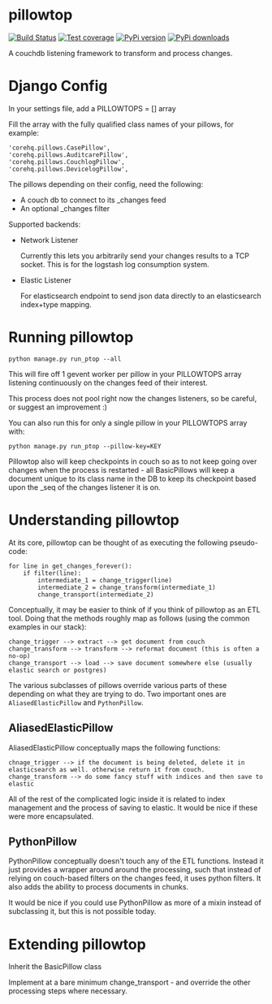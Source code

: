 pillowtop
=========
[![Build Status](https://travis-ci.org/dimagi/pillowtop.png)](https://travis-ci.org/dimagi/pillowtop)
[![Test coverage](https://coveralls.io/repos/dimagi/pillowtop/badge.png?branch=master)](https://coveralls.io/r/dimagi/pillowtop)
[![PyPi version](https://pypip.in/v/pillowtop/badge.png)](https://pypi.python.org/pypi/pillowtop)
[![PyPi downloads](https://pypip.in/d/pillowtop/badge.png)](https://pypi.python.org/pypi/pillowtop)

A couchdb listening framework to transform and process changes.

Django Config
=============

In your settings file, add a  PILLOWTOPS = [] array

Fill the array with the fully qualified class names of your pillows, for example:

    'corehq.pillows.CasePillow',
    'corehq.pillows.AuditcarePillow',
    'corehq.pillows.CouchlogPillow',
    'corehq.pillows.DevicelogPillow',

The pillows depending on their config, need the following:

- A couch db to connect to its _changes feed
- An optional _changes filter

Supported backends:

- Network Listener

  Currently this lets you arbitrarily send your changes results to a TCP socket. This is for the
  logstash log consumption system.

- Elastic Listener

  For elasticsearch endpoint to send json data directly to an elasticsearch index+type mapping.


Running pillowtop
=================

    python manage.py run_ptop --all

This will fire off 1 gevent worker per pillow in your PILLOWTOPS array listening continuously on
the changes feed of their interest.

This process does not pool right now the changes listeners, so be careful,
or suggest an improvement :)

You can also run this for only a single pillow in your PILLOWTOPS array with:

    python manage.py run_ptop --pillow-key=KEY

Pillowtop also will keep checkpoints in couch so as to not keep going over changes when the
process is restarted - all BasicPillows will keep a document unique to its class name in the DB
to keep its checkpoint based upon the _seq of the changes listener it is on.


Understanding pillowtop
=======================

At its core, pillowtop can be thought of as executing the following pseudo-code:

    for line in get_changes_forever():
        if filter(line):
            intermediate_1 = change_trigger(line)
            intermediate_2 = change_transform(intermediate_1)
            change_transport(intermediate_2)

Conceptually, it may be easier to think of if you think of pillowtop as an ETL tool.
Doing that the methods roughly map as follows (using the common examples in our stack):

```
change_trigger --> extract --> get document from couch
change_transform --> transform --> reformat document (this is often a no-op)
change_transport --> load --> save document somewhere else (usually elastic search or postgres)
```

The various subclasses of pillows override various parts of these depending on what they are trying to do.
Two important ones are `AliasedElasticPillow` and `PythonPillow`.

AliasedElasticPillow
--------------------

AliasedElasticPillow conceptually maps the following functions:

```
chnage_trigger --> if the document is being deleted, delete it in elasticsearch as well. otherwise return it from couch.
change_transform --> do some fancy stuff with indices and then save to elastic
```

All of the rest of the complicated logic inside it is related to index management and the process of saving to elastic.
It would be nice if these were more encapsulated.


PythonPillow
------------

PythonPillow conceptually doesn't touch any of the ETL functions.
Instead it just provides a wrapper around around the processing, such that instead of relying on couch-based filters on the changes feed, it uses python filters.
It also adds the ability to process documents in chunks.

It would be nice if you could use PythonPillow as more of a mixin instead of subclassing it, but this is not possible today.


Extending pillowtop
===================

Inherit the BasicPillow class

Implement at a bare minimum change_transport - and override the other processing steps where
necessary.
